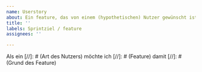 ```yaml
---
name: Userstory
about: Ein feature, das von einem (hypothetischen) Nutzer gewünscht ist
title: ''
labels: Sprintziel / feature
assignees: ''

---
```


Als ein [//]: # (Art des Nutzers)
möchte ich [//]: # (Feature)
damit [//]: # (Grund des Feature)
